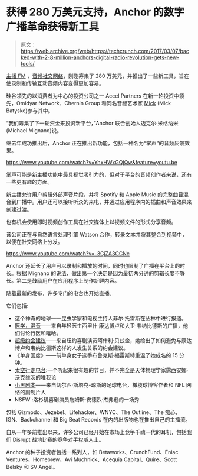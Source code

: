 # 获得 280 万美元支持，Anchor 的数字广播革命获得新工具

> 原文：<https://web.archive.org/web/https://techcrunch.com/2017/03/07/backed-with-2-8-million-anchors-digital-radio-revolution-gets-new-tools/>

[主播 FM](https://web.archive.org/web/20230315095319/https://anchor.fm/) ，[音频社交网络](https://web.archive.org/web/20230315095319/https://techcrunch.com/2016/02/09/anchor-launches-to-take-radio-to-the-next-level/)，刚刚筹集了 280 万美元，并推出了一些新工具，旨在使录制和传输互动音频内容变得更加容易。

硅谷领先的以消费者为中心的投资公司之一 Accel Partners 在新一轮投资中领先，Omidyar Network、Chernin Group 和同名音频艺术家 [Mick](https://web.archive.org/web/20230315095319/http://mick.co/) (Mick Batyske)参与其中。

“我们筹集了下一轮资金来投资新平台，”Anchor 联合创始人迈克尔·米格纳米(Michael Mignano)说。

继去年成功推出后，Anchor 正在推出新功能，包括一种名为“掌声”的音频反馈效果。

https://www.youtube.com/watch?v=YnxHWxGQjQw&feature=youtu.be

掌声可能是新主播功能中最具视觉吸引力的，但对于平台的音频创作者来说，还有一些更有趣的方面。

新主播允许用户剪辑外部声音片段，并将 Spotify 和 Apple Music 的完整曲目混合到广播中。用户还可以接听听众的来电，并通过应用程序内的插曲和声音效果来创建过渡。

也有机会使用即时视频创作工具在社交媒体上以视频文件的形式分享音频。

该公司正在与自然语言处理引擎 Watson 合作，转录文本并将其整合到视频中，以便在社交网络上分发。

https://www.youtube.com/watch?v=-3CjZA3CCNc

Anchor 还延长了用户可以录制和播放的时间，同时也限制了广播在平台上的时长。根据 Mignano 的说法，做出第一个决定是因为最初两分钟的剪辑长度不够长。第二是鼓励用户在应用程序上制作新鲜内容。

随着最新的发布，许多专门的电台也开始直播。

它们包括:

*   这个神奇的地球——昆虫学家和电视主持人菲尔·托雷斯在丛林中进行报道。
*   [医学，混音](https://web.archive.org/web/20230315095319/https://anchor.fm/s/98b688)——来自年轻医生西里什·康达博卢和大卫·韦纳比德斯的广播，他们讨论行医和嘻哈。
*   [超级约会建议](https://web.archive.org/web/20230315095319/https://anchor.fm/s/98b1d8)——来自纽约喜剧演员阿什利·贝兹金，她给出了如何避免与康达博卢和韦纳比德斯这样的人发生关系的约会建议。
*   《单身国度》——前单身女子选手布鲁克斯·福雷斯特重温了她成名的 15 分钟。
*   [太空行走电台](https://web.archive.org/web/20230315095319/https://anchor.fm/s/98f4a4):一个听起来很有趣的节目，并不完全是天体物理学家露西安娜·沃克维茨的唯我论
*   [小黑剧本](https://web.archive.org/web/20230315095319/https://anchor.fm/s/98f9b8)——来自切尔西·斯塔克-琼斯的足球电台，橄榄球博客作者和 NFL 网络的副制片人
*   NSFW :洛杉矶喜剧演员詹姆斯·安德烈·杰弗逊的一场秀

包括 Gizmodo、Jezebel、Lifehacker、WNYC、The Outline、The 痴心、IGN、Backchannel 和 Big Beat Records 在内的出版物也在推出自己的主播流。

自从一年多前推出以来，许多公司已经开始在市场上竞争千禧一代的耳机，包括我们 Disrupt 战地比赛的竞争对手[权威人士](https://web.archive.org/web/20230315095319/https://techcrunch.com/2016/09/12/pundit-launches-an-audio-social-media-app-for-millennials/)。

Anchor 的种子投资者包括一系列人，如 Betaworks、CrunchFund、Eniac Ventures、Homebrew、Avi Muchnick、Acequia Capital、Quire、Scott Belsky 和 SV Angel。
